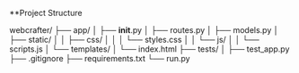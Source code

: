 **Project Structure

webcrafter/
├── app/
│   ├── __init__.py
│   ├── routes.py
│   ├── models.py
│   ├── static/
│   │   ├── css/
│   │   │   └── styles.css
│   │   └── js/
│   │       └── scripts.js
│   └── templates/
│       └── index.html
├── tests/
│   ├── test_app.py
├── .gitignore
├── requirements.txt
└── run.py

